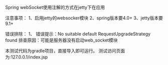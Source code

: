 Spring webSocket使用注解的方式在jetty下在应用

注意事项：
1、启用jetty的websocker模块
2、spring版本要4.0+
3、jetty版本要9.1+


错误排除：
1、
错误提示：No suitable default RequestUpgradeStrategy found
排查原因：可能是服务器没有启动web_socket模块


本测试代码为gradle项目，直接导入即可运行。
测试访问页面为:127.0.0.1/index.jsp